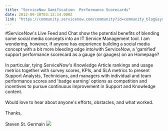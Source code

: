 ```yaml
---
title: "ServiceNow Gamification  Performance Scorecards"
date: 2012-09-30T03:13:14.000Z
link: "https://community.servicenow.com/community?id=community_blog&sys_id=21ed6ee9dbd0dbc01dcaf3231f961979"
---
```

<p>#ServiceNow's Live Feed and Chat show the potential benefits of blending some social media concepts into an IT Service Management tool. I am wondering, however, if anyone has experience building a social media concept with a bit more bleeding edge into/with ServiceNow, a 'gamified' support performance scorecard as a gauge (or gauges) on an Homepage? <br /><br />In particular, tying ServiceNow's Knowledge Article rankings and usage metrics together with survey scores, KPIs, and SLA metrics to present Support Analysts, Technicians, and managers with individual and team performance scores and 'badge earning' options as competition and incentives to pursue continuous improvement in Support and Knowledge content.<br /><br />Would love to hear about anyone's efforts, obstacles, and what worked.<br /><br />Thanks,<br /><br />Steven St. Germain <a href="http://www.linkedin.com/in/stevestgermain"><img src="http://www.linkedin.com/img/webpromo/btn_in_20x15.png" /></a></p>